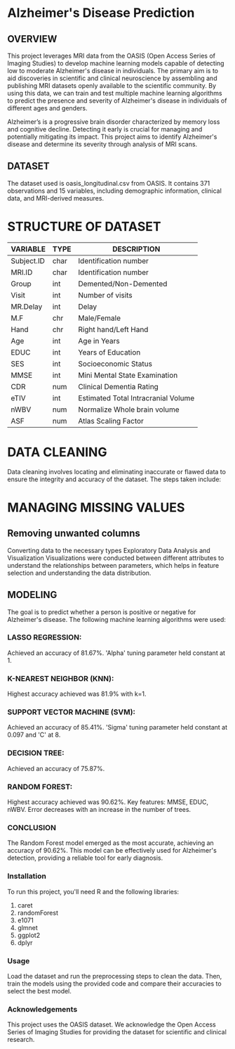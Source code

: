 # __Alzheimer's Disease Prediction__

## __OVERVIEW__  

This project leverages MRI data from the OASIS (Open Access Series of Imaging Studies) to develop machine learning models capable of detecting low to moderate Alzheimer's disease in individuals. The primary aim is to aid discoveries in scientific and clinical neuroscience by assembling and publishing MRI datasets openly available to the scientific community. By using this data, we can train and test multiple machine learning algorithms to predict the presence and severity of Alzheimer's disease in individuals of different ages and genders.

Alzheimer’s is a progressive brain disorder characterized by memory loss and cognitive decline. Detecting it early is crucial for managing and potentially mitigating its impact. This project aims to identify Alzheimer's disease and determine its severity through analysis of MRI scans.

## __DATASET__
The dataset used is oasis_longitudinal.csv from OASIS. It contains 371 observations and 15 variables, including demographic information, clinical data, and MRI-derived measures.

# __STRUCTURE OF DATASET__



| VARIABLE  | TYPE | DESCRIPTION                                      |
|-----------|------|--------------------------------------------------|
| Subject.ID| char | Identification number                             |
| MRI.ID    | char | Identification number                             |
| Group     | int  | Demented/Non-Demented                             |
| Visit     | int  | Number of visits                                  |
| MR.Delay  | int  | Delay                                             |
| M.F       | chr  | Male/Female                                       |
| Hand      | chr  | Right hand/Left Hand                              |
| Age       | int  | Age in Years                                      |
| EDUC      | int  | Years of Education                                |
| SES       | int  | Socioeconomic Status                              |
| MMSE      | int  | Mini Mental State Examination                     |
| CDR       | num  | Clinical Dementia Rating                          |
| eTIV      | int  | Estimated Total Intracranial Volume               |
| nWBV      | num  | Normalize Whole brain volume                      |
| ASF       | num  | Atlas Scaling Factor                              |


# __DATA CLEANING__
Data cleaning involves locating and eliminating inaccurate or flawed data to ensure the integrity and accuracy of the dataset. The steps taken include:

# __MANAGING MISSING VALUES__

## __Removing unwanted columns__
Converting data to the necessary types
Exploratory Data Analysis and Visualization
Visualizations were conducted between different attributes to understand the relationships between parameters, which helps in feature selection and understanding the data distribution.

## MODELING
The goal is to predict whether a person is positive or negative for Alzheimer's disease. The following machine learning algorithms were used:

### LASSO REGRESSION:
Achieved an accuracy of 81.67%.
'Alpha' tuning parameter held constant at 1.

 ### K-NEAREST NEIGHBOR (KNN):
 Highest accuracy achieved was 81.9% with k=1.

 ### SUPPORT VECTOR MACHINE (SVM):
 Achieved an accuracy of 85.41%.
'Sigma' tuning parameter held constant at 0.097 and 'C' at 8.

### DECISION TREE:
Achieved an accuracy of 75.87%.


### RANDOM FOREST:

Highest accuracy achieved was 90.62%.
Key features: MMSE, EDUC, nWBV.
Error decreases with an increase in the number of trees.

### CONCLUSION
The Random Forest model emerged as the most accurate, achieving an accuracy of 90.62%. This model can be effectively used for Alzheimer's detection, providing a reliable tool for early diagnosis.

### Installation
To run this project, you'll need R and the following libraries:

1. caret
2. randomForest
3. e1071
4. glmnet
5. ggplot2
6. dplyr

### Usage
Load the dataset and run the preprocessing steps to clean the data. Then, train the models using the provided code and compare their accuracies to select the best model.

### Acknowledgements
This project uses the OASIS dataset. We acknowledge the Open Access Series of Imaging Studies for providing the dataset for scientific and clinical research.



